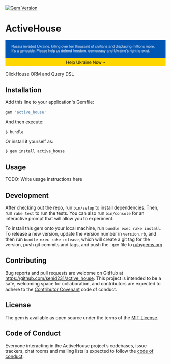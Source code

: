 [![Gem Version](https://badge.fury.io/rb/active_house.svg)](https://badge.fury.io/rb/active_house)

# ActiveHouse

[![Stand With Ukraine](https://raw.githubusercontent.com/vshymanskyy/StandWithUkraine/main/banner2-direct.svg)](https://vshymanskyy.github.io/StandWithUkraine)

ClickHouse ORM and Query DSL

## Installation

Add this line to your application's Gemfile:

```ruby
gem 'active_house'
```

And then execute:

    $ bundle

Or install it yourself as:

    $ gem install active_house

## Usage

TODO: Write usage instructions here

## Development

After checking out the repo, run `bin/setup` to install dependencies. Then, run `rake test` to run the tests. You can also run `bin/console` for an interactive prompt that will allow you to experiment.

To install this gem onto your local machine, run `bundle exec rake install`. To release a new version, update the version number in `version.rb`, and then run `bundle exec rake release`, which will create a git tag for the version, push git commits and tags, and push the `.gem` file to [rubygems.org](https://rubygems.org).

## Contributing

Bug reports and pull requests are welcome on GitHub at https://github.com/senid231/active_house. This project is intended to be a safe, welcoming space for collaboration, and contributors are expected to adhere to the [Contributor Covenant](http://contributor-covenant.org) code of conduct.

## License

The gem is available as open source under the terms of the [MIT License](https://opensource.org/licenses/MIT).

## Code of Conduct

Everyone interacting in the ActiveHouse project’s codebases, issue trackers, chat rooms and mailing lists is expected to follow the [code of conduct](https://github.com/[USERNAME]/active_house/blob/master/CODE_OF_CONDUCT.md).
